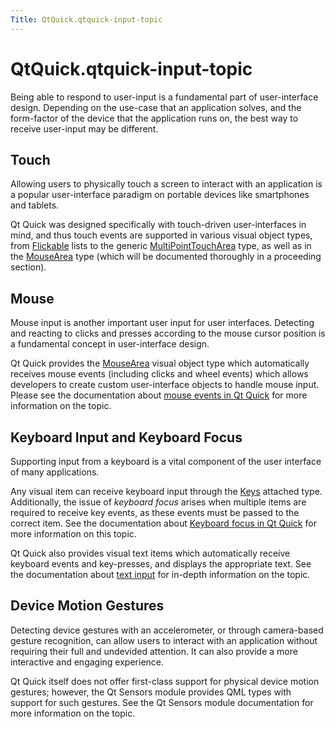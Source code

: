 ```yaml
---
Title: QtQuick.qtquick-input-topic
---
```


# QtQuick.qtquick-input-topic

<span class="subtitle"></span>
<!-- $$$qtquick-input-topic.html-description -->
<p>Being able to respond to user-input is a fundamental part of user-interface design. Depending on the use-case that an application solves, and the form-factor of the device that the application runs on, the best way to receive user-input may be different.</p>
<h2 id="touch">Touch</h2>
<p>Allowing users to physically touch a screen to interact with an application is a popular user-interface paradigm on portable devices like smartphones and tablets.</p>
<p>Qt Quick was designed specifically with touch-driven user-interfaces in mind, and thus touch events are supported in various visual object types, from <a href="https://developer.ubuntu.comapps/qml/sdk-15.04.6/QtQuick.touchinteraction/#flickable">Flickable</a> lists to the generic <a href="QtQuick.MultiPointTouchArea.md">MultiPointTouchArea</a> type, as well as in the <a href="QtQuick.MouseArea.md">MouseArea</a> type (which will be documented thoroughly in a proceeding section).</p>
<h2 id="mouse">Mouse</h2>
<p>Mouse input is another important user input for user interfaces. Detecting and reacting to clicks and presses according to the mouse cursor position is a fundamental concept in user-interface design.</p>
<p>Qt Quick provides the <a href="QtQuick.MouseArea.md">MouseArea</a> visual object type which automatically receives mouse events (including clicks and wheel events) which allows developers to create custom user-interface objects to handle mouse input. Please see the documentation about <a href="QtQuick.qtquick-input-mouseevents.md">mouse events in Qt Quick</a> for more information on the topic.</p>
<h2 id="keyboard-input-and-keyboard-focus">Keyboard Input and Keyboard Focus</h2>
<p>Supporting input from a keyboard is a vital component of the user interface of many applications.</p>
<p>Any visual item can receive keyboard input through the <a href="QtQuick.Keys.md">Keys</a> attached type. Additionally, the issue of <i>keyboard focus</i> arises when multiple items are required to receive key events, as these events must be passed to the correct item. See the documentation about <a href="QtQuick.qtquick-input-focus.md">Keyboard focus in Qt Quick</a> for more information on this topic.</p>
<p>Qt Quick also provides visual text items which automatically receive keyboard events and key-presses, and displays the appropriate text. See the documentation about <a href="QtQuick.qtquick-input-textinput.md">text input</a> for in-depth information on the topic.</p>
<h2 id="device-motion-gestures">Device Motion Gestures</h2>
<p>Detecting device gestures with an accelerometer, or through camera-based gesture recognition, can allow users to interact with an application without requiring their full and undevided attention. It can also provide a more interactive and engaging experience.</p>
<p>Qt Quick itself does not offer first-class support for physical device motion gestures; however, the Qt Sensors module provides QML types with support for such gestures. See the Qt Sensors module documentation for more information on the topic.</p>
<!-- @@@qtquick-input-topic.html -->
